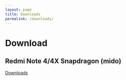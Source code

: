 ```yaml
---
layout: page
title: Downloads
permalink: /downloads/
---
```


# Download

## Redmi Note 4/4X Snapdragon (mido)
[Downloads](darkthur.github.io/mido)
